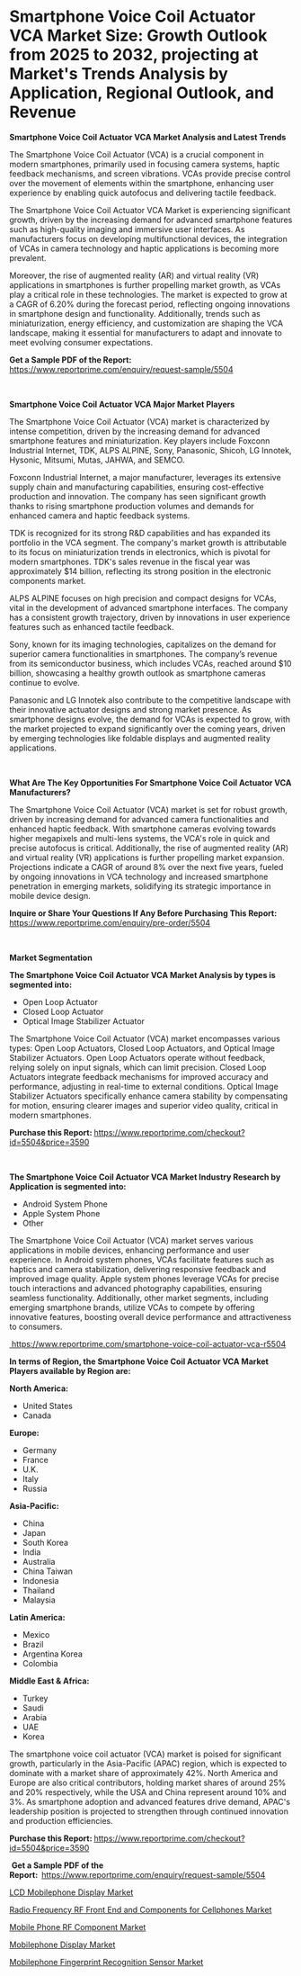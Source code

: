 <p><h1>Smartphone Voice Coil Actuator VCA Market Size: Growth Outlook from 2025 to 2032, projecting at Market's Trends Analysis by Application, Regional Outlook, and Revenue</h1></p><p><strong>Smartphone Voice Coil Actuator VCA Market Analysis and Latest Trends</strong></p>
<p><p>The Smartphone Voice Coil Actuator (VCA) is a crucial component in modern smartphones, primarily used in focusing camera systems, haptic feedback mechanisms, and screen vibrations. VCAs provide precise control over the movement of elements within the smartphone, enhancing user experience by enabling quick autofocus and delivering tactile feedback.</p><p>The Smartphone Voice Coil Actuator VCA Market is experiencing significant growth, driven by the increasing demand for advanced smartphone features such as high-quality imaging and immersive user interfaces. As manufacturers focus on developing multifunctional devices, the integration of VCAs in camera technology and haptic applications is becoming more prevalent. </p><p>Moreover, the rise of augmented reality (AR) and virtual reality (VR) applications in smartphones is further propelling market growth, as VCAs play a critical role in these technologies. The market is expected to grow at a CAGR of 6.20% during the forecast period, reflecting ongoing innovations in smartphone design and functionality. Additionally, trends such as miniaturization, energy efficiency, and customization are shaping the VCA landscape, making it essential for manufacturers to adapt and innovate to meet evolving consumer expectations.</p></p>
<p><strong>Get a Sample PDF of the Report:&nbsp;</strong> <a href="https://www.reportprime.com/enquiry/request-sample/5504?utm_campaign=2005&utm_medium=2&utm_source=Github&utm_content=ia&utm_term=19032025&utm_id=smartphone-voice-coil-actuator-vca">https://www.reportprime.com/enquiry/request-sample/5504</a></p>
<p>&nbsp;</p>
<p><strong>Smartphone Voice Coil Actuator VCA Major Market Players</strong></p>
<p><p>The Smartphone Voice Coil Actuator (VCA) market is characterized by intense competition, driven by the increasing demand for advanced smartphone features and miniaturization. Key players include Foxconn Industrial Internet, TDK, ALPS ALPINE, Sony, Panasonic, Shicoh, LG Innotek, Hysonic, Mitsumi, Mutas, JAHWA, and SEMCO.</p><p>Foxconn Industrial Internet, a major manufacturer, leverages its extensive supply chain and manufacturing capabilities, ensuring cost-effective production and innovation. The company has seen significant growth thanks to rising smartphone production volumes and demands for enhanced camera and haptic feedback systems.</p><p>TDK is recognized for its strong R&D capabilities and has expanded its portfolio in the VCA segment. The company's market growth is attributable to its focus on miniaturization trends in electronics, which is pivotal for modern smartphones. TDK's sales revenue in the fiscal year was approximately $14 billion, reflecting its strong position in the electronic components market.</p><p>ALPS ALPINE focuses on high precision and compact designs for VCAs, vital in the development of advanced smartphone interfaces. The company has a consistent growth trajectory, driven by innovations in user experience features such as enhanced tactile feedback.</p><p>Sony, known for its imaging technologies, capitalizes on the demand for superior camera functionalities in smartphones. The company’s revenue from its semiconductor business, which includes VCAs, reached around $10 billion, showcasing a healthy growth outlook as smartphone cameras continue to evolve.</p><p>Panasonic and LG Innotek also contribute to the competitive landscape with their innovative actuator designs and strong market presence. As smartphone designs evolve, the demand for VCAs is expected to grow, with the market projected to expand significantly over the coming years, driven by emerging technologies like foldable displays and augmented reality applications.</p></p>
<p>&nbsp;</p>
<p><strong>What Are The Key Opportunities For Smartphone Voice Coil Actuator VCA Manufacturers?</strong></p>
<p><p>The Smartphone Voice Coil Actuator (VCA) market is set for robust growth, driven by increasing demand for advanced camera functionalities and enhanced haptic feedback. With smartphone cameras evolving towards higher megapixels and multi-lens systems, the VCA's role in quick and precise autofocus is critical. Additionally, the rise of augmented reality (AR) and virtual reality (VR) applications is further propelling market expansion. Projections indicate a CAGR of around 8% over the next five years, fueled by ongoing innovations in VCA technology and increased smartphone penetration in emerging markets, solidifying its strategic importance in mobile device design.</p></p>
<p><strong>Inquire or Share Your Questions If Any Before Purchasing This Report:</strong> <a href="https://www.reportprime.com/enquiry/pre-order/5504?utm_campaign=2005&utm_medium=2&utm_source=Github&utm_content=ia&utm_term=19032025&utm_id=smartphone-voice-coil-actuator-vca">https://www.reportprime.com/enquiry/pre-order/5504</a></p>
<p>&nbsp;</p>
<p><strong>Market Segmentation</strong></p>
<p><strong>The Smartphone Voice Coil Actuator VCA Market Analysis by types is segmented into:</strong></p>
<p><ul><li>Open Loop Actuator</li><li>Closed Loop Actuator</li><li>Optical Image Stabilizer Actuator</li></ul></p>
<p><p>The Smartphone Voice Coil Actuator (VCA) market encompasses various types: Open Loop Actuators, Closed Loop Actuators, and Optical Image Stabilizer Actuators. Open Loop Actuators operate without feedback, relying solely on input signals, which can limit precision. Closed Loop Actuators integrate feedback mechanisms for improved accuracy and performance, adjusting in real-time to external conditions. Optical Image Stabilizer Actuators specifically enhance camera stability by compensating for motion, ensuring clearer images and superior video quality, critical in modern smartphones.</p></p>
<p><strong>Purchase this Report:&nbsp;</strong><a href="https://www.reportprime.com/checkout?id=5504&price=3590&utm_campaign=2005&utm_medium=2&utm_source=Github&utm_content=ia&utm_term=19032025&utm_id=smartphone-voice-coil-actuator-vca">https://www.reportprime.com/checkout?id=5504&price=3590</a></p>
<p>&nbsp;</p>
<p><strong>The Smartphone Voice Coil Actuator VCA Market Industry Research by Application is segmented into:</strong></p>
<p><ul><li>Android System Phone</li><li>Apple System Phone</li><li>Other</li></ul></p>
<p><p>The Smartphone Voice Coil Actuator (VCA) market serves various applications in mobile devices, enhancing performance and user experience. In Android system phones, VCAs facilitate features such as haptics and camera stabilization, delivering responsive feedback and improved image quality. Apple system phones leverage VCAs for precise touch interactions and advanced photography capabilities, ensuring seamless functionality. Additionally, other market segments, including emerging smartphone brands, utilize VCAs to compete by offering innovative features, boosting overall device performance and attractiveness to consumers.</p></p>
<p><a href="https://www.reportprime.com/smartphone-voice-coil-actuator-vca-r5504?utm_campaign=2005&utm_medium=2&utm_source=Github&utm_content=ia&utm_term=19032025&utm_id=smartphone-voice-coil-actuator-vca">&nbsp;https://www.reportprime.com/smartphone-voice-coil-actuator-vca-r5504</a></p>
<p><strong>In terms of Region, the Smartphone Voice Coil Actuator VCA Market Players available by Region are:</strong></p>
<p>
    <p> <strong> North America: </strong>
        <ul>
            <li>United States</li>
            <li>Canada</li>
        </ul>
        </p> 
    <p> <strong> Europe: </strong>
        <ul>
            <li>Germany</li>
            <li>France</li>
            <li>U.K.</li>
            <li>Italy</li>
            <li>Russia</li>
        </ul>
        </p> 
    <p> <strong> Asia-Pacific: </strong>
        <ul>
            <li>China</li>
            <li>Japan</li>
            <li>South Korea</li>
            <li>India</li>
            <li>Australia</li>
            <li>China Taiwan</li>
            <li>Indonesia</li>
            <li>Thailand</li>
            <li>Malaysia</li>
        </ul>
        </p> 
    <p> <strong> Latin America: </strong>
        <ul>
            <li>Mexico</li>
            <li>Brazil</li>
            <li>Argentina Korea</li>
            <li>Colombia</li>
        </ul>
        </p> 
    <p> <strong> Middle East & Africa: </strong>
        <ul>
            <li>Turkey</li>
            <li>Saudi</li>
            <li>Arabia</li>
            <li>UAE</li>
            <li>Korea</li>
        </ul>
    </p>
    </p>
<p><p>The smartphone voice coil actuator (VCA) market is poised for significant growth, particularly in the Asia-Pacific (APAC) region, which is expected to dominate with a market share of approximately 42%. North America and Europe are also critical contributors, holding market shares of around 25% and 20% respectively, while the USA and China represent around 10% and 3%. As smartphone adoption and advanced features drive demand, APAC's leadership position is projected to strengthen through continued innovation and production efficiencies.</p></p>
<p><strong>Purchase this Report: </strong><a href="https://www.reportprime.com/checkout?id=5504&price=3590&utm_campaign=2005&utm_medium=2&utm_source=Github&utm_content=ia&utm_term=19032025&utm_id=smartphone-voice-coil-actuator-vca">https://www.reportprime.com/checkout?id=5504&price=3590</a></p>
<p>&nbsp;<strong>Get a Sample PDF of the Report:&nbsp;&nbsp;</strong><a href="https://www.reportprime.com/enquiry/request-sample/5504?utm_campaign=2005&utm_medium=2&utm_source=Github&utm_content=ia&utm_term=19032025&utm_id=smartphone-voice-coil-actuator-vca">https://www.reportprime.com/enquiry/request-sample/5504</a></p>
<p><strong></strong></p>
<p><p><a href="https://github.com/gogashopkewy/Market-Research-Report-List-1/blob/main/lcd-mobilephone-display-market.md?utm_campaign=2005&utm_medium=2&utm_source=Github&utm_content=ia&utm_term=19032025&utm_id=smartphone-voice-coil-actuator-vca">LCD Mobilephone Display Market</a></p><p><a href="https://github.com/vestadjogile/Market-Research-Report-List-1/blob/main/radio-frequency-rf-front-end-and-components-for-cellphones-market.md?utm_campaign=2005&utm_medium=2&utm_source=Github&utm_content=ia&utm_term=19032025&utm_id=smartphone-voice-coil-actuator-vca">Radio Frequency RF Front End and Components for Cellphones Market</a></p><p><a href="https://github.com/eskelimaksic/Market-Research-Report-List-1/blob/main/mobile-phone-rf-component-market.md?utm_campaign=2005&utm_medium=2&utm_source=Github&utm_content=ia&utm_term=19032025&utm_id=smartphone-voice-coil-actuator-vca">Mobile Phone RF Component Market</a></p><p><a href="https://github.com/myrieronays5/Market-Research-Report-List-1/blob/main/mobilephone-display-market.md?utm_campaign=2005&utm_medium=2&utm_source=Github&utm_content=ia&utm_term=19032025&utm_id=smartphone-voice-coil-actuator-vca">Mobilephone Display Market</a></p><p><a href="https://github.com/kohushamudo3/Market-Research-Report-List-1/blob/main/mobilephone-fingerprint-recognition-sensor-market.md?utm_campaign=2005&utm_medium=2&utm_source=Github&utm_content=ia&utm_term=19032025&utm_id=smartphone-voice-coil-actuator-vca">Mobilephone Fingerprint Recognition Sensor Market</a></p></p>